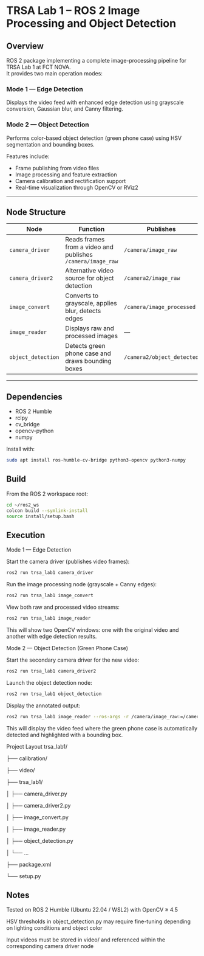 # TRSA Lab 1 – ROS 2 Image Processing and Object Detection

## Overview
ROS 2 package implementing a complete image-processing pipeline for TRSA Lab 1 at FCT NOVA.  
It provides two main operation modes:

### Mode 1 — Edge Detection
Displays the video feed with enhanced edge detection using grayscale conversion, Gaussian blur, and Canny filtering.

### Mode 2 — Object Detection
Performs color-based object detection (green phone case) using HSV segmentation and bounding boxes.

Features include:
- Frame publishing from video files
- Image processing and feature extraction
- Camera calibration and rectification support
- Real-time visualization through OpenCV or RViz2

---

## Node Structure

| Node | Function | Publishes | Subscribes |
|------|-----------|------------|-------------|
| `camera_driver` | Reads frames from a video and publishes `/camera/image_raw` | `/camera/image_raw` | — |
| `camera_driver2` | Alternative video source for object detection | `/camera2/image_raw` | — |
| `image_convert` | Converts to grayscale, applies blur, detects edges | `/camera/image_processed` | `/camera/image_rect` |
| `image_reader` | Displays raw and processed images | — | `/camera/image_raw`, `/camera/image_processed` |
| `object_detection` | Detects green phone case and draws bounding boxes | `/camera2/object_detected` | `/camera2/image_raw` |

---

## Dependencies

- ROS 2 Humble
- rclpy
- cv_bridge
- opencv-python
- numpy

Install with:
```bash
sudo apt install ros-humble-cv-bridge python3-opencv python3-numpy
```

## Build
From the ROS 2 workspace root:

```bash
cd ~/ros2_ws
colcon build --symlink-install
source install/setup.bash
```

## Execution
Mode 1 — Edge Detection

Start the camera driver (publishes video frames):

```bash
ros2 run trsa_lab1 camera_driver
```

Run the image processing node (grayscale + Canny edges):

```bash
ros2 run trsa_lab1 image_convert
```

View both raw and processed video streams:

```bash
ros2 run trsa_lab1 image_reader
```

This will show two OpenCV windows: one with the original video and another with edge detection results.

Mode 2 — Object Detection (Green Phone Case)

Start the secondary camera driver for the new video:

```bash
ros2 run trsa_lab1 camera_driver2
```

Launch the object detection node:

```bash
ros2 run trsa_lab1 object_detection
```

Display the annotated output:

```bash
ros2 run trsa_lab1 image_reader --ros-args -r /camera/image_raw:=/camera2/object_detected
```

This will display the video feed where the green phone case is automatically detected and highlighted with a bounding box.

Project Layout
trsa_lab1/

 ├── calibration/
 
 ├── video/
 
 ├── trsa_lab1/
 
 │    ├── camera_driver.py
 
 │    ├── camera_driver2.py
 
 │    ├── image_convert.py
 
 │    ├── image_reader.py
 
 │    ├── object_detection.py
 
 │    └── ...
 
 ├── package.xml
 
 └── setup.py
 

## Notes

Tested on ROS 2 Humble (Ubuntu 22.04 / WSL2) with OpenCV ≥ 4.5

HSV thresholds in object_detection.py may require fine-tuning depending on lighting conditions and object color

Input videos must be stored in video/ and referenced within the corresponding camera driver node
